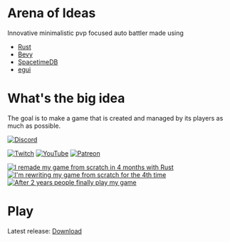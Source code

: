 
# Arena of Ideas

Innovative minimalistic pvp focused auto battler made using
- [Rust](https://www.rust-lang.org/)
- [Bevy](https://bevyengine.org/)
- [SpacetimeDB](https://spacetimedb.com/)
- [egui](https://www.egui.rs/)

# What's the big idea
The goal is to make a game that is created and managed by its players as much as possible.

[![Discord](https://img.shields.io/discord/1034174161679044660.svg?label=&logo=discord&logoColor=ffffff&color=7389D8&labelColor=6A7EC1)](https://discord.gg/AdjyRQKP)

[![Twitch](https://img.shields.io/badge/Twitch-%239146FF.svg?style=for-the-badge&logo=Twitch&logoColor=white)](https://www.twitch.tv/makscee)
[![YouTube](https://img.shields.io/badge/YouTube-%23FF0000.svg?style=for-the-badge&logo=YouTube&logoColor=white)](https://www.youtube.com/@makscee)
[![Patreon](https://img.shields.io/badge/Patreon-F96854?style=for-the-badge&logo=patreon&logoColor=white)](https://patreon.com/makscee)

<!-- BEGIN YOUTUBE-CARDS -->
[![I remade my game from scratch in 4 months with Rust](https://ytcards.demolab.com/?id=Pkf0y8H-XBk&title=I+remade+my+game+from+scratch+in+4+months+with+Rust&lang=en&timestamp=1727716675&background_color=%230d1117&title_color=%23ffffff&stats_color=%23dedede&max_title_lines=1&width=250&border_radius=5 "I remade my game from scratch in 4 months with Rust")](https://www.youtube.com/watch?v=Pkf0y8H-XBk)
[![I'm rewriting my game from scratch for the 4th time](https://ytcards.demolab.com/?id=1CDrhwIvrmM&title=I%27m+rewriting+my+game+from+scratch+for+the+4th+time&lang=en&timestamp=1717189721&background_color=%230d1117&title_color=%23ffffff&stats_color=%23dedede&max_title_lines=1&width=250&border_radius=5 "I'm rewriting my game from scratch for the 4th time")](https://www.youtube.com/watch?v=1CDrhwIvrmM)
[![After 2 years people finally play my game](https://ytcards.demolab.com/?id=pCu7TMp60Fo&title=After+2+years+people+finally+play+my+game&lang=en&timestamp=1715806241&background_color=%230d1117&title_color=%23ffffff&stats_color=%23dedede&max_title_lines=1&width=250&border_radius=5 "After 2 years people finally play my game")](https://www.youtube.com/watch?v=pCu7TMp60Fo)
<!-- END YOUTUBE-CARDS -->

# Play
Latest release: [Download](https://github.com/makscee/arena-of-ideas/releases)
